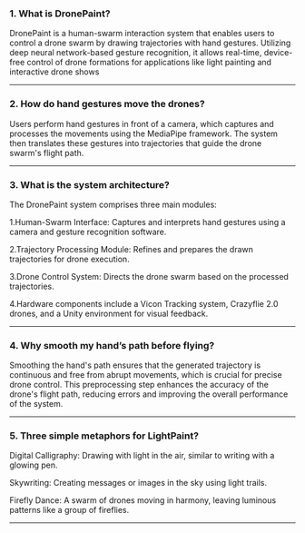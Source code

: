 ### 1. What is DronePaint?
DronePaint is a human-swarm interaction system that enables users to control a drone swarm by drawing trajectories with hand gestures. Utilizing deep neural network-based gesture recognition, it allows real-time, device-free control of drone formations for applications like light painting and interactive drone shows
***
### 2. How do hand gestures move the drones?
Users perform hand gestures in front of a camera, which captures and processes the movements using the MediaPipe framework. The system then translates these gestures into trajectories that guide the drone swarm's flight path.
***
### 3. What is the system architecture?
The DronePaint system comprises three main modules:​

 1.Human-Swarm Interface: Captures and interprets hand gestures using a camera and gesture recognition software.​

 2.Trajectory Processing Module: Refines and prepares the drawn trajectories for drone execution.​

 3.Drone Control System: Directs the drone swarm based on the processed trajectories.​

 4.Hardware components include a Vicon Tracking system, Crazyflie 2.0 drones, and a Unity environment for visual feedback.
***
### 4. Why smooth my hand’s path before flying?
Smoothing the hand's path ensures that the generated trajectory is continuous and free from abrupt movements, which is crucial for precise drone control. This preprocessing step enhances the accuracy of the drone's flight path, reducing errors and improving the overall performance of the system. 
***
### 5. Three simple metaphors for LightPaint?
Digital Calligraphy: Drawing with light in the air, similar to writing with a glowing pen.​

Skywriting: Creating messages or images in the sky using light trails.​

Firefly Dance: A swarm of drones moving in harmony, leaving luminous patterns like a group of fireflies.
***

